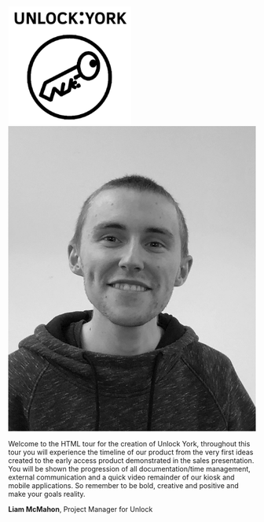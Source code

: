 <img src="logo.png" style="max-width: 250px" />

<img src="photos/liam.jpg" class="float-right" />

Welcome to the HTML tour for the creation of Unlock York, throughout this
tour you will experience the timeline of our product from the very first
ideas created to the early access product demonstrated in the sales
presentation. You will be shown the progression of all
documentation/time management, external communication and a quick
video remainder of our kiosk and mobile applications. So remember to be
bold, creative and positive and make your goals reality.

<p class="author"><strong>Liam McMahon</strong>, Project Manager for Unlock</p>